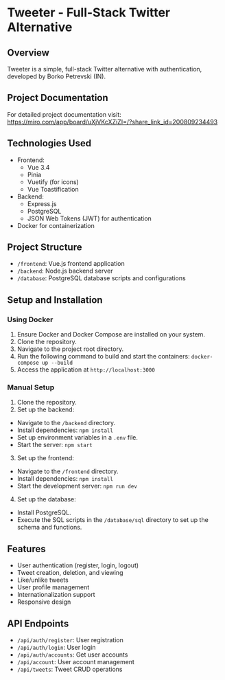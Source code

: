 # Tweeter - Full-Stack Twitter Alternative

## Overview
Tweeter is a simple, full-stack Twitter alternative with authentication, developed by Borko Petrevski (IN).

## Project Documentation
For detailed project documentation visit:
https://miro.com/app/board/uXjVKcXZiZI=/?share_link_id=200809234493

## Technologies Used
- Frontend:
  - Vue 3.4
  - Pinia
  - Vuetify (for icons)
  - Vue Toastification
- Backend:
  - Express.js
  - PostgreSQL
  - JSON Web Tokens (JWT) for authentication
- Docker for containerization

## Project Structure
- `/frontend`: Vue.js frontend application
- `/backend`: Node.js backend server
- `/database`: PostgreSQL database scripts and configurations

## Setup and Installation

### Using Docker
1. Ensure Docker and Docker Compose are installed on your system.
2. Clone the repository.
3. Navigate to the project root directory.
4. Run the following command to build and start the containers:
`docker-compose up --build`
5. Access the application at `http://localhost:3000`

### Manual Setup
1. Clone the repository.
2. Set up the backend:
- Navigate to the `/backend` directory.
- Install dependencies: `npm install`
- Set up environment variables in a `.env` file.
- Start the server: `npm start`
3. Set up the frontend:
- Navigate to the `/frontend` directory.
- Install dependencies: `npm install`
- Start the development server: `npm run dev`
4. Set up the database:
- Install PostgreSQL.
- Execute the SQL scripts in the `/database/sql` directory to set up the schema and functions.

## Features
- User authentication (register, login, logout)
- Tweet creation, deletion, and viewing
- Like/unlike tweets
- User profile management
- Internationalization support
- Responsive design

## API Endpoints
- `/api/auth/register`: User registration
- `/api/auth/login`: User login
- `/api/auth/accounts`: Get user accounts
- `/api/account`: User account management
- `/api/tweets`: Tweet CRUD operations